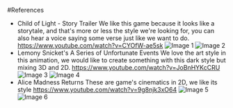 #References
* Child of Light - Story Trailer
We like this game because it looks like a storytale, and that's more or less the style we're looking for, you can also hear a voice saying some verse just like we want to do.
https://www.youtube.com/watch?v=CYOfW-ae5sk
![Image 1](/images/Captura1.png)
![Image 2](/images/Captura2.png)
* Lemony Snicket's A Series of Unfortunate Events
We love the art style in this animation, we would like to create something with this dark style but mixing 3D and 2D.
https://www.youtube.com/watch?v=JoBnHYKcCRU
![Image 3](/images/Captura3.png)
![Image 4](/images/Captura4.png)
* Alice Madness Returns
These are game's cinematics in 2D, we like its style
https://www.youtube.com/watch?v=9g8njk3xO64
![Image 5](/images/Captura5.png)
![Image 6](/images/Captura6.png)